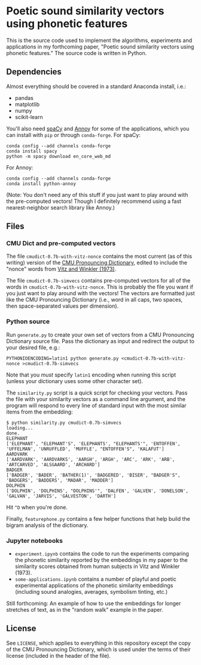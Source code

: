 # Poetic sound similarity vectors using phonetic features

This is the source code used to implement the algorithms, experiments and
applications in my forthcoming paper, "Poetic sound similarity vectors using
phonetic features." The source code is written in Python.

## Dependencies

Almost everything should be covered in a standard Anaconda install, i.e.:

* pandas
* matplotlib
* numpy
* scikit-learn

You'll also need [spaCy](http://spacy.io) and
[Annoy](https://pypi.python.org/pypi/annoy) for some of the applications, which
you can install with `pip` or through `conda-forge`. For spaCy:

    conda config --add channels conda-forge
    conda install spacy
    python -m spacy download en_core_web_md

For Annoy:

    conda config --add channels conda-forge
    conda install python-annoy

(Note: You don't need any of this stuff if you just want to play around with
the pre-computed vectors! Though I definitely recommend using a fast
nearest-neighbor search library like Annoy.)

## Files

### CMU Dict and pre-computed vectors

The file `cmudict-0.7b-with-vitz-nonce` contains the most current (as of this
writing) version of the [CMU Pronouncing
Dictionary](http://www.speech.cs.cmu.edu/cgi-bin/cmudict), edited to include
the "nonce" words from [Vitz and Winkler
(1973)](https://www.researchgate.net/publication/232418589_Predicting_the_Judged_Similarity_of_Sound_of_English_words).

The file `cmudict-0.7b-simvecs` contains pre-computed vectors for all of the
words in `cmudict-0.7b-with-vitz-nonce`. This is probably the file you want if
you just want to play around with the vectors! The vectors are formatted just
like the CMU Pronouncing Dictionary (i.e., word in all caps, two spaces, then
space-separated values per dimension).

### Python source

Run `generate.py` to create your own set of vectors from a CMU Pronouncing
Dictionary source file. Pass the dictionary as input and redirect the output to
your desired file, e.g.:

    PYTHONIOENCODING=latin1 python generate.py <cmudict-0.7b-with-vitz-nonce >cmudict-0.7b-simvecs

Note that you *must* specify `latin1` encoding when running this script (unless
your dictionary uses some other character set).

The `similarity.py` script is a quick script for checking your vectors. Pass
the file with your similarity vectors as a command line argument, and the
program will respond to every line of standard input with the most similar
items from the embedding:

    $ python similarity.py cmudict-0.7b-simvecs
    loading...
    done.
    ELEPHANT
    ['ELEPHANT', "ELEPHANT'S", 'ELEPHANTS', "ELEPHANTS'", 'ENTOFFEN', 'UFFELMAN', 'UNRUFFLED', 'MUFFLE', "ENTOFFEN'S", 'KALAFUT']
    AARDVARK
    ['AARDVARK', 'AARDVARKS', 'AARGH', 'ARGH', 'ARC', 'ARK', 'ARB', 'ARTCARVED', 'ALSGAARD', 'ARCHARD']
    BADGER
    ['BADGER', 'BADER', 'BATHER(1)', 'BADGERED', 'BISER', "BADGER'S", 'BADGERS', 'BADDERS', 'MADAR', 'MADDER']
    DOLPHIN
    ['DOLPHIN', 'DOLPHINS', "DOLPHINS'", 'DALFEN', 'GALVEN', 'DONELSON', 'GALVAN', 'JARVIS', 'GALVESTON', 'DARTH']

Hit `^D` when you're done.

Finally, `featurephone.py` contains a few helper functions that help build the
bigram analysis of the dictionary.

### Jupyter notebooks

* `experiment.ipynb` contains the code to run the experiments comparing the
  phonetic similarity reported by the embeddings in my paper to the similarity
  scores obtained from human subjects in Vitz and Winkler (1973).
* `some-applications.ipynb` contains a number of playful and poetic
  experimental applications of the phonetic similarity embeddings (including
  sound analogies, averages, symbolism tinting, etc.)

Still forthcoming: An example of how to use the embeddings for longer stretches
of text, as in the "random walk" example in the paper.

## License

See `LICENSE`, which applies to everything in this repository except the copy
of the CMU Pronouncing Dictionary, which is used under the terms of their
license (included in the header of the file).
